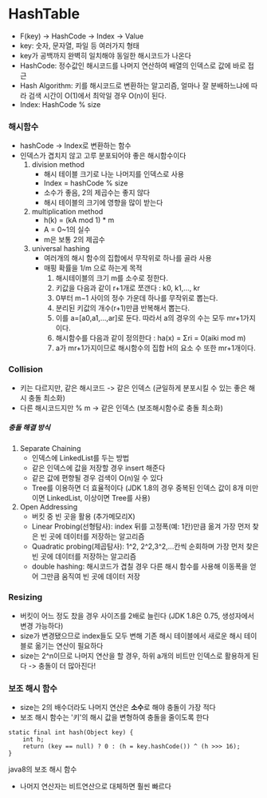 # HashTable
- F(key) -> HashCode -> Index -> Value
- key: 숫자, 문자열, 파일 등 여러가지 형태
- key가 공백까지 완벽히 일치해야 동일한 해시코드가 나온다
- HashCode: 정수값인 해시코드를 나머지 연산하여 배열의 인덱스로 값에 바로 접근
- Hash Algorithm: 키를 해시코드로 변환하는 알고리즘, 얼마나 잘 분배하느냐에 따라 검색 시간이 O(1)에서 최악일 경우 O(n)이 된다.
- Index: HashCode % size

### 해시함수
- hashCode -> Index로 변환하는 함수
- 인덱스가 겹치지 않고 고루 분포되어야 좋은 해시함수이다
	1. division method
		- 해시 테이블 크기로 나눈 나머지를 인덱스로 사용
		- Index = hashCode % size
		- 소수가 좋음, 2의 제곱수는 좋지 않다
		- 해시 테이블의 크기에 영향을 많이 받는다
	2. multiplication method
		- h(k) = (kA mod 1) * m
		- A = 0~1의 실수
		- m은 보통 2의 제곱수 
	3. universal hashing
		- 여러개의 해시 함수의 집합에서 무작위로 하나를 골라 사용
		- 매핑 확률을 1/m 으로 하는게 목적
			1. 해시테이블의 크기 m를 소수로 정한다.
			2. 키값을 다음과 같이 r+1개로 쪼갠다 : k0, k1,…, kr
			3. 0부터 m−1 사이의 정수 가운데 하나를 무작위로 뽑는다.
			4. 분리된 키값의 개수(r+1)만큼 반복해서 뽑는다. 
			5. 이를 a=[a0,a1,…,ar]로 둔다. 따라서 a의 경우의 수는 모두 mr+1가지이다.
			6. 해시함수를 다음과 같이 정의한다 : ha(x) = Σri = 0(aiki mod m)
			7. a가 mr+1가지이므로 해시함수의 집합 H의 요소 수 또한 mr+1개이다.


### Collision
- 키는 다르지만, 같은 해시코드 -> 같은 인덱스 (균일하게 분포시킬 수 있는 좋은 해시 충돌 최소화)
- 다른 해시코드지만 % m -> 같은 인덱스 (보조해시함수로 충돌 최소화)

##### 충돌 해결 방식
1. Separate Chaining
	- 인덱스에 LinkedList를 두는 방법
	- 같은 인덱스에 값을 저장할 경우 insert 해준다
	- 같은 값에 편향될 경우 검색이 O(n)일 수 있다
	- Tree를 이용하면 더 효율적이다 (JDK 1.8의 경우 중복된 인덱스 값이 8개 미만이면 LinkedList, 이상이면 Tree를 사용)
2. Open Addressing
	- 버킷 중 빈 곳을 활용 (추가메모리X)
	- Linear Probing(선형탐사): index 뒤를 고정폭(예: 1칸)만큼 옮겨 가장 먼저 찾은 빈 곳에 데이터를 저장하는 알고리즘
	- Quadratic probing(제곱탐사): 1^2, 2^2,3^2,...칸씩 순회하며 가장 먼저 찾은 빈 곳에 데이터를 저장하는 알고리즘
	- double hashing: 해시코드가 겹칠 경우 다른 해시 함수를 사용해 이동폭을 얻어 그만큼 움직여 빈 곳에 데이터 저장

### Resizing
- 버킷이 어느 정도 찼을 경우 사이즈를 2배로 늘린다 (JDK 1.8은 0.75, 생성자에서 변경 가능하다)
- size가 변경됐으므로 index들도 모두 변해 기존 해시 테이블에서 새로운 해시 테이블로 옮기는 연산이 필요하다
- size는 2^n이므로 나머지 연산을 할 경우, 하위 a개의 비트만 인덱스로 활용하게 된다 -> 충돌이 더 많아진다!

### 보조 해시 함수
- size는 2의 배수더라도 나머지 연산은 **소수**로 해야 충돌이 가장 적다
- 보조 해시 함수는 '키'의 해시 값을 변형하여 충돌을 줄이도록 한다

~~~
static final int hash(Object key) { 
	int h; 
	return (key == null) ? 0 : (h = key.hashCode()) ^ (h >>> 16); 
}
~~~
java8의 보조 해시 함수     

- 나머지 연산자는 비트연산으로 대체하면 훨씬 빠르다  